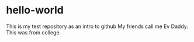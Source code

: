 # hello-world
This is my test repository as an intro to github
My friends call me Ev Daddy.
This was from college.
